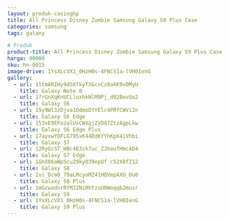 ```yaml
---
layout: produk-casinghp
title: All Princess Disney Zombie Samsung Galaxy S9 Plus Case
categories: samsung
tags: galaxy

# Produk
product-title: All Princess Disney Zombie Samsung Galaxy S9 Plus Case
harga: 90000
sku: hn-0015
image-drive: 1YsXLcVX1_0HzH0s-4FNCS1a-lVH0IenG
gallery:
  - url: 1ltmARIHy9d5KfkyTXGcnCz8akK9vDMyU
    title: Galaxy Note 8
  - url: 17rGnXqKnUCLluxhkNlM9Pj_d92BevUo2
    title: Galaxy S6
  - url: 15y9Wl3zDjva1OdmoDYYElc4PRfCWVi2n
    title: Galaxy S6 Edge
  - url: 153xE9EFozalUsCWXgjZyDd7ZtzAgpLkw
    title: Galaxy S6 Edge Plus
  - url: 17ayxwYDFLG795xK44DdKYYhKpX4iVhbi
    title: Galaxy S7
  - url: 12RyGcST_HBc4E3sk7uc_ZJhoufHmcAD4
    title: Galaxy S7 Edge
  - url: 1GhX86aWpScuZ9kyO39epOf_c52X8fZ12
    title: Galaxy S8
  - url: 1vi_Dcm0_79aLMcyoMZ41HQVmpAXU_Ou0
    title: Galaxy S8 Plus
  - url: 1mGcwadnrRYMJ2NiRhtzuU0Woqqb2musr
    title: Galaxy S9
  - url: 1YsXLcVX1_0HzH0s-4FNCS1a-lVH0IenG
    title: Galaxy S9 Plus
---
```

